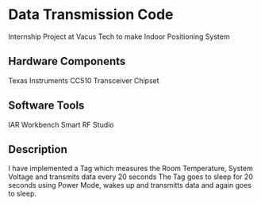 # Data Transmission Code
Internship Project at Vacus Tech to make Indoor Positioning System

## Hardware Components 
Texas Instruments CC510 Transceiver Chipset

## Software Tools
IAR Workbench 
Smart RF Studio

## Description

I have implemented a Tag which measures the Room Temperature, System Voltage and transmits data every 20 seconds 
The Tag goes to sleep for 20 seconds using Power Mode, wakes up and transmitts data and again goes to sleep.
